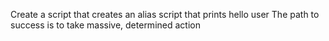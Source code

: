Create a script that creates an alias
script that prints hello user
The path to success is to take massive, determined action